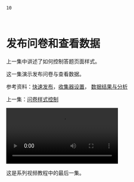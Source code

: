 ```index
10
```
```tag

```
```summary

```

# 发布问卷和查看数据

上一集中讲述了如何控制答题页面样式。

这一集演示发布问卷与查看数据。

参考资料：[快速发布](../design/advance-topic/quick-publish.md)，[收集器设置](../collection/collector.md)，
[数据结果与分析](../result/concept.md)



上一集：[问卷样式控制](./style-control.md)

<video src='https://media.choiceform.com/help/video/publish-result.mp4' controls></video>

这是系列视频教程中的最后一集。
